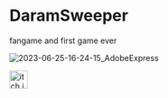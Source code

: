 # DaramSweeper
fangame and first game ever


![2023-06-25-16-24-15_AdobeExpress](https://github.com/tjfehdgns1/DaramSweeper/assets/74089191/7dc32e7e-ec4d-4af6-b4d6-58985f562cf8)



<a href="https://seolman.itch.io/daramsweeper"><img height="32px" alt="itch.io" src ="https://img.shields.io/badge/itch.io-FA5C5C.svg?&style=for-the-badge&logo=itch.io&logoColor=white"/></a>
